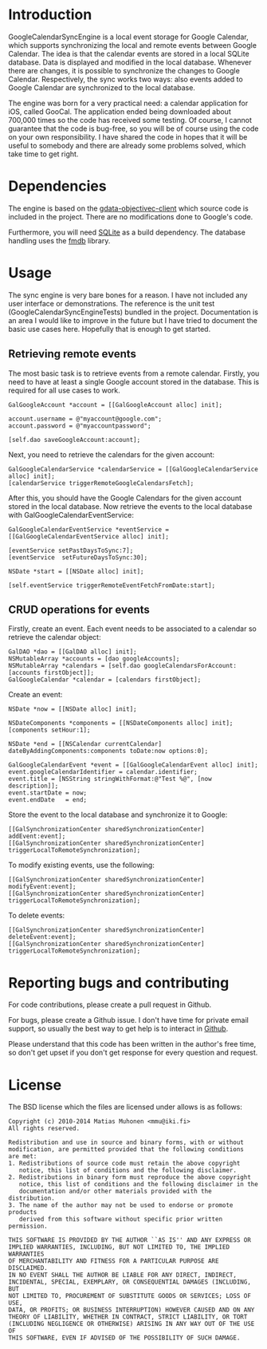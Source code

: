 Introduction
====================

GoogleCalendarSyncEngine is a local event storage for Google Calendar, which supports synchronizing the local and remote events between Google Calendar. The idea is that the calendar events are stored in a local SQLite database. Data is displayed and modified in the local database. Whenever there are changes, it is possible to synchronize the changes to Google Calendar. Respectively, the sync works two ways: also events added to Google Calendar are synchronized to the local database.

The engine was born for a very practical need: a calendar application for iOS, called GooCal. The application ended being downloaded about 700,000 times so the code has received some testing. Of course, I cannot guarantee that the code is bug-free, so you will be of course using the code on your own responsibility. I have shared the code in hopes that it will be useful to somebody and there are already some problems solved, which take time to get right.

Dependencies
====================

The engine is based on the [gdata-objectivec-client](https://code.google.com/p/gdata-objectivec-client/) which source code is included in the project. There are no modifications done to Google's code.

Furthermore, you will need [SQLite](http://www.sqlite.org) as a build dependency. The database handling uses the [fmdb](https://github.com/ccgus/fmdb) library.

Usage
====================

The sync engine is very bare bones for a reason. I have not included any user interface or demonstrations. The reference is the unit test (GoogleCalendarSyncEngineTests) bundled in the project. Documentation is an area I would like to improve in the future but I have tried to document the basic use cases here. Hopefully that is enough to get started. 

Retrieving remote events
---------------------

The most basic task is to retrieve events from a remote calendar. Firstly, you need to have at least a single Google account stored in the database. This is required for all use cases to work.

```
GalGoogleAccount *account = [[GalGoogleAccount alloc] init];
        
account.username = @"myaccount@google.com";
account.password = @"myaccountpassword";
        
[self.dao saveGoogleAccount:account];
```

Next, you need to retrieve the calendars for the given account:

```
GalGoogleCalendarService *calendarService = [[GalGoogleCalendarService alloc] init];
[calendarService triggerRemoteGoogleCalendarsFetch];
```

After this, you should have the Google Calendars for the given account stored in the local database. Now retrieve the events to the local database with GalGoogleCalendarEventService:

```
GalGoogleCalendarEventService *eventService = [[GalGoogleCalendarEventService alloc] init];

[eventService setPastDaysToSync:7];
[eventService  setFutureDaysToSync:30];

NSDate *start = [[NSDate alloc] init];

[self.eventService triggerRemoteEventFetchFromDate:start];
```

CRUD operations for events
---------------------

Firstly, create an event. Each event needs to be associated to a calendar so retrieve the calendar object:

```
GalDAO *dao = [[GalDAO alloc] init];
NSMutableArray *accounts = [dao googleAccounts];
NSMutableArray *calendars = [self.dao googleCalendarsForAccount:[accounts firstObject]];
GalGoogleCalendar *calendar = [calendars firstObject];
```

Create an event:

```
NSDate *now = [[NSDate alloc] init];

NSDateComponents *components = [[NSDateComponents alloc] init];
[components setHour:1];

NSDate *end = [[NSCalendar currentCalendar] dateByAddingComponents:components toDate:now options:0];

GalGoogleCalendarEvent *event = [[GalGoogleCalendarEvent alloc] init];
event.googleCalendarIdentifier = calendar.identifier;
event.title = [NSString stringWithFormat:@"Test %@", [now description]];
event.startDate = now;
event.endDate   = end;
```

Store the event to the local database and synchronize it to Google:

```
[[GalSynchronizationCenter sharedSynchronizationCenter] addEvent:event];
[[GalSynchronizationCenter sharedSynchronizationCenter] triggerLocalToRemoteSynchronization];
```

To modify existing events, use the following:

```
[[GalSynchronizationCenter sharedSynchronizationCenter] modifyEvent:event];
[[GalSynchronizationCenter sharedSynchronizationCenter] triggerLocalToRemoteSynchronization];
```

To delete events:

```
[[GalSynchronizationCenter sharedSynchronizationCenter] deleteEvent:event];
[[GalSynchronizationCenter sharedSynchronizationCenter] triggerLocalToRemoteSynchronization];
```

Reporting bugs and contributing
====================

For code contributions, please create a pull request in Github.

For bugs, please create a Github issue. I don't have time for private email support, so usually the best way to get help is to interact in [Github](https://github.com/muhku/GoogleCalendarSyncEngine).

Please understand that this code has been written in the author's free time, so don't get upset if you don't get response for every question and request.

License
====================

The BSD license which the files are licensed under allows is as follows:

    Copyright (c) 2010-2014 Matias Muhonen <mmu@iki.fi>
    All rights reserved.

    Redistribution and use in source and binary forms, with or without
    modification, are permitted provided that the following conditions
    are met:
    1. Redistributions of source code must retain the above copyright
       notice, this list of conditions and the following disclaimer.
    2. Redistributions in binary form must reproduce the above copyright
       notice, this list of conditions and the following disclaimer in the
       documentation and/or other materials provided with the distribution.
    3. The name of the author may not be used to endorse or promote products
       derived from this software without specific prior written permission.

    THIS SOFTWARE IS PROVIDED BY THE AUTHOR ``AS IS'' AND ANY EXPRESS OR
    IMPLIED WARRANTIES, INCLUDING, BUT NOT LIMITED TO, THE IMPLIED WARRANTIES
    OF MERCHANTABILITY AND FITNESS FOR A PARTICULAR PURPOSE ARE DISCLAIMED.
    IN NO EVENT SHALL THE AUTHOR BE LIABLE FOR ANY DIRECT, INDIRECT,
    INCIDENTAL, SPECIAL, EXEMPLARY, OR CONSEQUENTIAL DAMAGES (INCLUDING, BUT
    NOT LIMITED TO, PROCUREMENT OF SUBSTITUTE GOODS OR SERVICES; LOSS OF USE,
    DATA, OR PROFITS; OR BUSINESS INTERRUPTION) HOWEVER CAUSED AND ON ANY
    THEORY OF LIABILITY, WHETHER IN CONTRACT, STRICT LIABILITY, OR TORT
    (INCLUDING NEGLIGENCE OR OTHERWISE) ARISING IN ANY WAY OUT OF THE USE OF
    THIS SOFTWARE, EVEN IF ADVISED OF THE POSSIBILITY OF SUCH DAMAGE.
